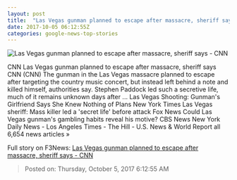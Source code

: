 ```yaml
---
layout: post
title:  "Las Vegas gunman planned to escape after massacre, sheriff says - CNN"
date: 2017-10-05 06:12:55Z
categories: google-news-top-stories
---
```


![Las Vegas gunman planned to escape after massacre, sheriff says - CNN](http://i2.cdn.cnn.com/cnnnext/dam/assets/171004102046-02b-las-vegas-inside-shooters-room-daily-mail-super-tease.jpg)

CNN Las Vegas gunman planned to escape after massacre, sheriff says CNN (CNN) The gunman in the Las Vegas massacre planned to escape after targeting the country music concert, but instead left behind a note and killed himself, authorities say. Stephen Paddock led such a secretive life, much of it remains unknown days after ... Las Vegas Shooting: Gunman's Girlfriend Says She Knew Nothing of Plans New York Times Las Vegas sheriff: Mass killer led a 'secret life' before attack Fox News Could Las Vegas gunman's gambling habits reveal his motive? CBS News New York Daily News - Los Angeles Times - The Hill - U.S. News & World Report all 6,654 news articles »


Full story on F3News: [Las Vegas gunman planned to escape after massacre, sheriff says - CNN](http://www.f3nws.com/n/FJvW4B)

> Posted on: Thursday, October 5, 2017 6:12:55 AM
